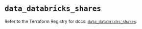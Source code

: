 # `data_databricks_shares`

Refer to the Terraform Registry for docs: [`data_databricks_shares`](https://registry.terraform.io/providers/databricks/databricks/1.55.0/docs/data-sources/shares).
